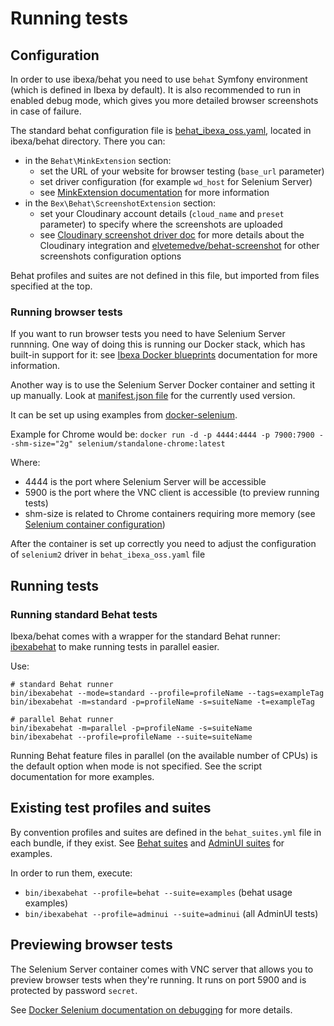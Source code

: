 # Running tests

## Configuration

In order to use ibexa/behat you need to use `behat` Symfony environment (which is defined in Ibexa by default). It is also recommended to run in enabled debug mode, which gives you more detailed browser screenshots in case of failure.

The standard behat configuration file is [behat_ibexa_oss.yaml](https://github.com/ibexa/behat/blob/main/behat_ibexa_oss.yaml), located in ibexa/behat directory. There you can:
- in the `Behat\MinkExtension` section:
  - set the URL of your website for browser testing (`base_url` parameter)
  - set driver configuration (for example `wd_host` for Selenium Server)
  - see [MinkExtension documentation](https://github.com/Behat/MinkExtension/blob/master/doc/index.rst) for more information
- in the `Bex\Behat\ScreenshotExtension` section:
  - set your Cloudinary account details (`cloud_name` and `preset` parameter) to specify where the screenshots are uploaded
  - see [Cloudinary screenshot driver doc](https://github.com/ezsystems/behat-screenshot-image-driver-cloudinary/blob/master/README.md) for more details about the Cloudinary integration and [elvetemedve/behat-screenshot](https://github.com/elvetemedve/behat-screenshot) for other screenshots configuration options 

Behat profiles and suites are not defined in this file, but imported from files specified at the top.

### Running browser tests

If you want to run browser tests you need to have Selenium Server runnning. One way of doing this is running our Docker stack, which has built-in support for it: see [Ibexa Docker blueprints](https://github.com/ibexa/docker/blob/main/README.md#behat-and-selenium-use) documentation for more information.

Another way is to use the Selenium Server Docker container and setting it up manually. Look at [manifest.json file](https://github.com/ibexa/recipes-dev/blob/master/ibexa/docker/5.0/manifest.json#L23) for the currently used version.

It can be set up using examples from [docker-selenium](https://github.com/SeleniumHQ/docker-selenium).

Example for Chrome would be: 
`docker run -d -p 4444:4444 -p 7900:7900 --shm-size="2g" selenium/standalone-chrome:latest`

Where: 
- 4444 is the port where Selenium Server will be accessible 
- 5900 is the port where the VNC client is accessible (to preview running tests) 
- shm-size is related to Chrome containers requiring more memory (see [Selenium container configuration](https://github.com/ibexa/docker/blob/main/docker/selenium.yml#L19))

After the container is set up correctly you need to adjust the configuration of `selenium2` driver in `behat_ibexa_oss.yaml` file

## Running tests

### Running standard Behat tests

Ibexa/behat comes with a wrapper for the standard Behat runner: [ibexabehat](https://github.com/ibexa/behat/blob/main/bin/ibexabehat) to make running tests in parallel easier.

Use:
```
# standard Behat runner
bin/ibexabehat --mode=standard --profile=profileName --tags=exampleTag
bin/ibexabehat -m=standard -p=profileName -s=suiteName -t=exampleTag
```
```
# parallel Behat runner
bin/ibexabehat -m=parallel -p=profileName -s=suiteName
bin/ibexabehat --profile=profileName --suite=suiteName
```

Running Behat feature files in parallel (on the available number of CPUs) is the default option when mode is not specified. See the script documentation for more examples.

## Existing test profiles and suites

By convention profiles and suites are defined in the `behat_suites.yml` file in each bundle, if they exist. See [Behat suites](../behat_suites.yml) and [AdminUI suites](https://github.com/ibexa/admin-ui/blob/main/behat_suites.yml) for examples.

In order to run them, execute:
- `bin/ibexabehat --profile=behat --suite=examples` (behat usage examples)
- `bin/ibexabehat --profile=adminui --suite=adminui` (all AdminUI tests)

## Previewing browser tests

The Selenium Server container comes with VNC server that allows you to preview browser tests when they're running. It runs on port 5900 and is protected by password `secret`. 

See [Docker Selenium documentation on debugging](https://github.com/SeleniumHQ/docker-selenium#debugging) for more details.
